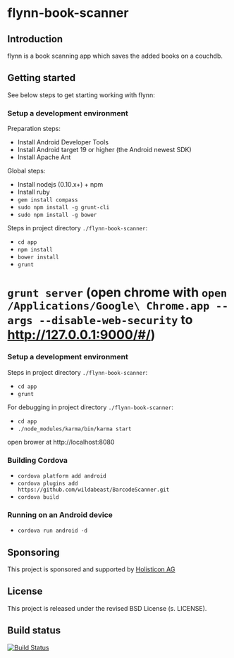 flynn-book-scanner
==================

## Introduction
flynn is a book scanning app which saves the added books on a couchdb.

## Getting started
See below steps to get starting working with flynn:

### Setup a development environment

Preparation steps:

* Install Android Developer Tools
* Install Android target 19 or higher (the Android newest SDK)
* Install Apache Ant

Global steps:

* Install nodejs (0.10.x+) + npm
* Install ruby
* `gem install compass`
* `sudo npm install -g grunt-cli`
* `sudo npm install -g bower`

Steps in project directory `./flynn-book-scanner`:

* `cd app`
* `npm install`
* `bower install`
* `grunt`
# `grunt server` (open chrome with `open /Applications/Google\ Chrome.app --args --disable-web-security` to http://127.0.0.1:9000/#/)

### Setup a development environment

Steps in project directory `./flynn-book-scanner`:
* `cd app`
* `grunt`

For debugging in project directory `./flynn-book-scanner`:
* `cd app`
* `./node_modules/karma/bin/karma start`

open brower at http://localhost:8080

### Building Cordova
* `cordova platform add android`
* `cordova plugins add https://github.com/wildabeast/BarcodeScanner.git`
* `cordova build`

### Running on an Android device

* `cordova run android -d`

## Sponsoring
This project is sponsored and supported by [Holisticon AG](http://www.holisticon.de/cms/About/Startseite)

## License
This project is released under the revised BSD License (s. LICENSE).

## Build status

[![Build Status](https://travis-ci.org/holisticon/flynn-book-scanner.png?branch=master)](https://travis-ci.org/holisticon/flynn-book-scanner)